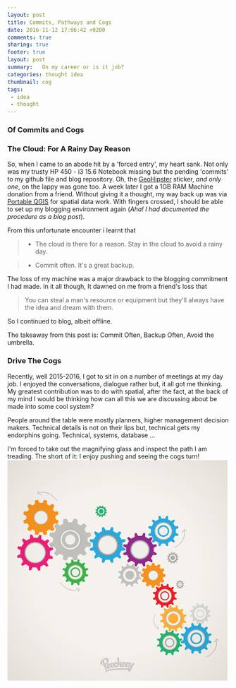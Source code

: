 ```yaml
---
layout: post
title: Commits, Pathways and Cogs
date: 2016-11-12 17:06:42 +0200
comments: true
sharing: true
footer: true
layout: post
summary:   On my career or is it job?
categories: thought idea
thumbnail: cog
tags:
 - idea
 - thought
---
```


### Of Commits and Cogs

### The Cloud: For A Rainy Day Reason
So, when I came to an abode hit by a 'forced entry', my heart sank. Not only was my trusty HP 450 - i3 15.6 Notebook missing but the pending 'commits' to my github file and blog repository. Oh, the [GeoHipster](http://geohipster.com/stickers/) sticker, *and only one*, on the lappy was gone too. A week later I got a 1GB RAM Machine donation from a friend. Without giving it a thought, my way back up was via [Portable QGIS](http://www.archaeogeek.com/portable-gis.html) for spatial data work. With fingers crossed, I should be able to set up my blogging environment again (*Aha! I had documented the procedure as a blog post*). 

From this unfortunate encounter i learnt that
>- The cloud is there for a reason. Stay in the cloud to avoid a rainy day.

> - Commit often. It's a great backup.

The loss of my machine was a major drawback to the blogging commitment I had made. In it all though, It dawned on me from a friend's loss that
>You can steal a man's resource or equipment but they'll always have the idea and dream with them.

So I continued to blog, albeit offline.

The takeaway from this post is: Commit Often, Backup Often, Avoid the umbrella.

### Drive The Cogs
Recently, well 2015-2016, I got to sit in on a number of meetings at my day job. I enjoyed the conversations, dialogue rather but, it all got me thinking. My greatest contribution was to do with spatial, after the fact, at the back of my mind I would be thinking how can all this we are discussing about be made into some cool system?

People around the table were mostly planners, higher management decision makers. Technical details is not on their lips but, technical gets my endorphins going. Technical, systems, database ...

I'm forced to take out the magnifying glass and inspect the path I am treading.
The short of it: I enjoy pushing and seeing the cogs turn!
![Cogwheels](/images/cogwheels.jpg)

